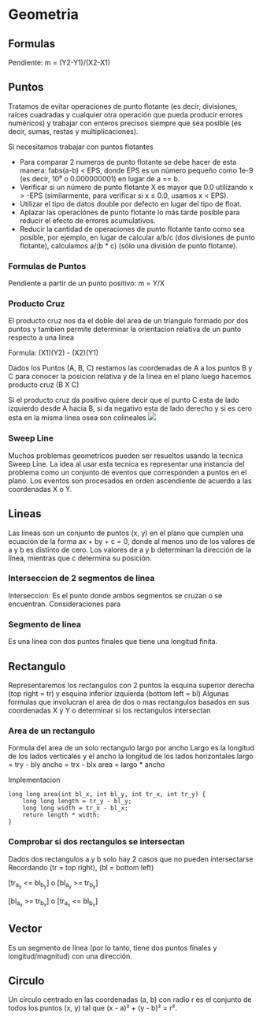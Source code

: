 # Geometria

## Formulas
Pendiente: m = (Y2-Y1)/(X2-X1)

## Puntos
Tratamos de evitar operaciones de punto flotante (es decir, divisiones, raíces cuadradas y cualquier otra operación que pueda producir errores numéricos) y trabajar con enteros precisos siempre que sea posible (es decir, sumas, restas y multiplicaciones).

Si necesitamos trabajar con puntos flotantes
- Para comparar 2 numeros de punto flotante se debe hacer de esta manera: fabs(a-b) < EPS, 
donde EPS es un número pequeño como 1e-9 (es decir, 10⁹ o 0.000000001) en lugar de a == b.
- Verificar si un número de punto flotante X es mayor que 0.0 utilizando x > -EPS (similarmente, para verificar si x ≤ 0.0, usamos x < EPS).
- Utilizar el tipo de datos double por defecto en lugar del tipo de float.
- Aplazar las operaciónes de punto flotante lo más tarde posible para reducir el efecto de errores acumulativos.
- Reducir la cantidad de operaciones de punto flotante tanto como sea posible, por ejemplo, en lugar de calcular a/b/c (dos divisiones de punto flotante), calculamos a/(b * c) (sólo una división de punto flotante).

### Formulas de Puntos
Pendiente a partir de un punto positivo: m = Y/X 

### Producto Cruz
El producto cruz nos da el doble del area de un triangulo formado por dos puntos y tambien permite determinar la orientacion relativa de un punto respecto a una línea 

Formula: (X1)(Y2) - (X2)(Y1)

Dados los Puntos (A, B, C) restamos las coordenadas de A a los puntos B y C para conocer la
posicion relativa y de la linea en el plano luego hacemos producto cruz (B X C)

Si el producto cruz da positivo quiere decir que el punto C esta de lado izquierdo desde A hacia B, si da negativo esta de lado derecho y si es cero esta en la misma linea osea son colineales
![](https://github.com/Dusk1706/Estructuras-de-datos-y-Algoritmos/blob/main/Imagenes/OrientacionProductoCruz.png)

### Sweep Line 
Muchos problemas geometricos pueden ser resueltos usando la tecnica Sweep Line. La idea
al usar esta tecnica es representar una instancia del problema como un conjunto de eventos
que corresponden a puntos en el plano.
Los eventos son procesados en orden ascendiente de acuerdo a las coordenadas X o Y.

## Lineas
Las líneas son un conjunto de puntos (x, y) en el plano que cumplen una ecuación de la forma
ax + by + c = 0, donde al menos uno de los valores de a y b es distinto de cero. Los valores de a y b determinan la dirección de la línea, mientras que c determina su posición.

### Interseccion de 2 segmentos de linea
Interseccion: Es el punto donde ambos segmentos se cruzan o se encuentran.
Consideraciones para 

### Segmento de linea
Es una línea con dos puntos finales que tiene una longitud finita.

## Rectangulo
Representaremos los rectangulos con 2 puntos la esquina superior derecha (top right = tr) 
y esquina inferior izquierda (bottom left = bl) 
Algunas formulas que involucran el area de dos o mas rectangulos basados en sus coordenadas
X y Y o determinar si los rectangulos intersectan

### Area de un rectangulo
Formula del area de un solo rectangulo largo por ancho
Largo es la longitud de los lados verticales y el ancho la longitud de los lados horizontales
largo = try - bly
ancho = trx - blx
area = largo * ancho

Implementacion 
```
long long area(int bl_x, int bl_y, int tr_x, int tr_y) {
	long long length = tr_y - bl_y;
	long long width = tr_x - bl_x;
	return length * width;
}
```
### Comprobar si dos rectangulos se intersectan
Dados dos rectangulos a y b solo hay 2 casos que no pueden intersectarse
Recordando (tr = top right), (bl = bottom left) 

[tr<sub>a<sub>y</sub></sub> <= bl<sub>b<sub>y</sub></sub>] o [bl<sub>a<sub>y</sub></sub> >= tr<sub>b<sub>y</sub></sub>]

[bl<sub>a<sub>x</sub></sub> >= tr<sub>b<sub>x</sub></sub>] o [tr<sub>a<sub>x</sub></sub> <= bl<sub>b<sub>x</sub></sub>]

## Vector
Es un segmento de línea (por lo tanto, tiene dos puntos finales y longitud/magnitud) con una dirección.

## Circulo
Un círculo centrado en las coordenadas (a, b) con radio r es el conjunto de todos los puntos 
(x, y) tal que (x - a)² + (y - b)² = r².